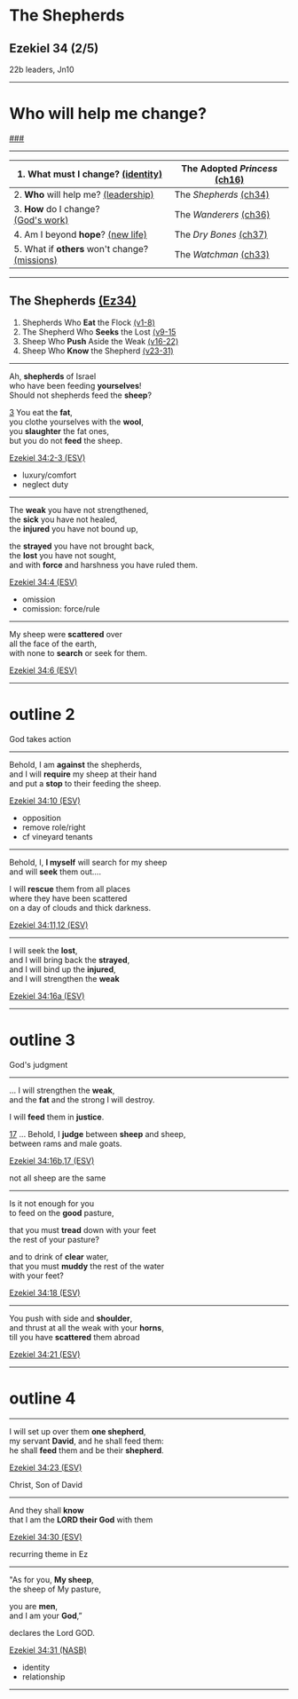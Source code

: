 <!-- .slide: <%= bg("unsplash-Jztmx9yqjBw-stars.jpg") %> id="title" -->
# The Shepherds
## Ezekiel 34 (2/5)

>>>
22b leaders, Jn10

---
<!-- .slide: data-background="white" -->
# **Who** will help me change?

[###](#/outline "secret")

---

| 1. **What** must I change? [(identity)](# "ref") | The Adopted *Princess* [(ch16)](# "ref") |
| --- | --- |
| 2. **Who** will help me? [(leadership)](# "ref") | The *Shepherds* [(ch34)](# "ref") |
| 3. **How** do I change? <br>[(God's work)](# "ref") | The *Wanderers* [(ch36)](# "ref") |
| 4. Am I beyond **hope**? [(new life)](# "ref") | The *Dry Bones* [(ch37)](# "ref") |
| 5. What if **others** won't change? [(missions)](# "ref") | The *Watchman* [(ch33)](# "ref") |

---
<!-- .slide: <%= bg("unsplash-Jztmx9yqjBw-stars.jpg") %> id="outline" class="outline" -->
## The Shepherds [(Ez34)](# "ref")
1. Shepherds Who **Eat** the Flock [(v1-8)](# "ref")
1. The Shepherd Who **Seeks** the Lost [(v9-15](# "ref")
1. Sheep Who **Push** Aside the Weak [(v16-22)](# "ref")
1. Sheep Who **Know** the Shepherd [(v23-31)](# "ref")

---
Ah, **shepherds** of Israel <br>
who have been feeding **yourselves**! <br>
Should not shepherds feed the **sheep**?

[3](# "ref")
You eat the **fat**, <br>
you clothe yourselves with the **wool**, <br>
you **slaughter** the fat ones, <br>
but you do not **feed** the sheep.

[Ezekiel 34:2-3 (ESV)](# "ref")

>>>
+ luxury/comfort
+ neglect duty

---
The **weak** you have not strengthened, <br>
the **sick** you have not healed, <br>
the **injured** you have not bound up,

the **strayed** you have not brought back, <br>
the **lost** you have not sought, <br>
and with **force** and harshness you have ruled them.

[Ezekiel 34:4 (ESV)](# "ref")

>>>
+ omission
+ comission: force/rule

---
My sheep were **scattered** over <br>
all the face of the earth, <br>
with none to **search** or seek for them.

[Ezekiel 34:6 (ESV)](# "ref")

---
# outline 2

>>>
God takes action

---
Behold, I am **against** the shepherds, <br>
and I will **require** my sheep at their hand <br>
and put a **stop** to their feeding the sheep.

[Ezekiel 34:10 (ESV)](# "ref")

>>>
+ opposition
+ remove role/right
+ cf vineyard tenants

---
Behold, I, **I myself** will search for my sheep <br>
and will **seek** them out....

I will **rescue** them from all places <br>
where they have been scattered <br>
on a day of clouds and thick darkness.

[Ezekiel 34:11,12 (ESV)](# "ref")

---
I will seek the **lost**, <br>
and I will bring back the **strayed**, <br>
and I will bind up the **injured**, <br>
and I will strengthen the **weak**

[Ezekiel 34:16a (ESV)](# "ref")

---
# outline 3

>>>
God's judgment

---
... I will strengthen the **weak**, <br>
and the **fat** and the strong I will destroy.

I will **feed** them in **justice**.

[17](# "ref")
... Behold, I **judge** between **sheep** and sheep, <br>
between rams and male goats.

[Ezekiel 34:16b,17 (ESV)](# "ref")

>>>
not all sheep are the same

---
Is it not enough for you <br>
to feed on the **good** pasture,

that you must **tread** down with your feet <br>
the rest of your pasture?

and to drink of **clear** water, <br>
that you must **muddy** the rest of the water <br>
with your feet?

[Ezekiel 34:18 (ESV)](# "ref")

>>>

---
You push with side and **shoulder**, <br>
and thrust at all the weak with your **horns**, <br>
till you have **scattered** them abroad

[Ezekiel 34:21 (ESV)](# "ref")

---
# outline 4

---
I will set up over them **one shepherd**, <br>
my servant **David**, and he shall feed them: <br>
he shall **feed** them and be their **shepherd**.

[Ezekiel 34:23 (ESV)](# "ref")

>>>
Christ, Son of David

---
And they shall **know** <br>
that I am the **LORD their God** with them

[Ezekiel 34:30 (ESV)](# "ref")

>>>
recurring theme in Ez

---
"As for you, **My sheep**, <br>
the sheep of My pasture,

you are **men**, <br>
and I am your **God**,”

declares the Lord GOD.

[Ezekiel 34:31 (NASB)](# "ref")

>>>
+ identity
+ relationship

---
<!-- .slide: <%= bg("unsplash-Jztmx9yqjBw-stars.jpg") %> class="empty" -->

